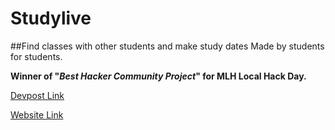 # Studylive
##Find classes with other students and make study dates
Made by students for students.

**Winner of "*Best Hacker Community Project*" for MLH Local Hack Day.**

[Devpost Link](https://devpost.com/software/studylive "StudyLive Devpost")

[Website Link](https://miniature-mile.glitch.me/ "StudyLive Website")
